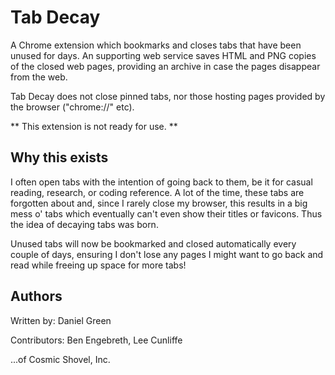 Tab Decay
========

A Chrome extension which bookmarks and closes tabs that have been unused for days.  An supporting web service saves HTML and PNG copies of the closed web pages, providing an archive in case the pages disappear from the web.

Tab Decay does not close pinned tabs, nor those hosting pages provided by the browser ("chrome://" etc).

** This extension is not ready for use. **

Why this exists
---------------

I often open tabs with the intention of going back to them, be it for casual reading, research, or coding reference.  A lot of the time, these tabs are forgotten about and, since I rarely close my browser, this results in a big mess o' tabs which eventually can't even show their titles or favicons.  Thus the idea of decaying tabs was born.

Unused tabs will now be bookmarked and closed automatically every couple of days, ensuring I don't lose any pages I might want to go back and read while freeing up space for more tabs!

Authors
-------

Written by: Daniel Green

Contributors: Ben Engebreth, Lee Cunliffe

...of Cosmic Shovel, Inc.

